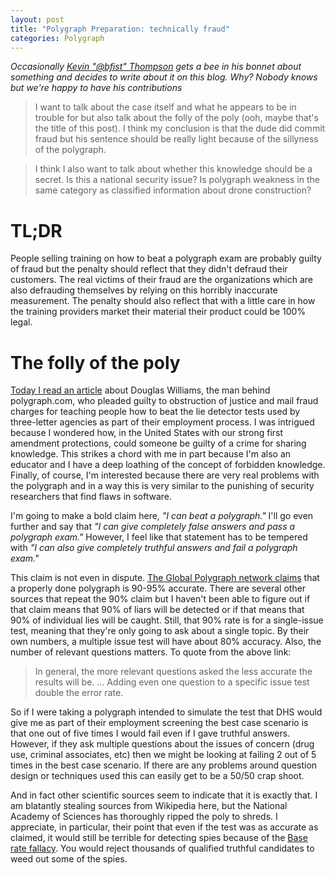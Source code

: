 ```yaml
---
layout: post
title: "Polygraph Preparation: technically fraud"
categories: Polygraph
---
```


_Occasionally [Kevin "@bfist" Thompson](https://twitter.com/bfist) gets a bee
in his bonnet about something and decides to write about it on this blog. Why?
Nobody knows but we're happy to have his contributions_

> I want to talk about the case itself and what he appears to be in trouble
for but also talk about the folly of the poly (ooh, maybe that's the title
of this post). I think my conclusion is that the dude did commit fraud but his
sentence should be really light because of the sillyness of the polygraph.

> I think I also want to talk about whether this knowledge should be a secret.
Is this a national security issue? Is polygraph weakness in the same category
as classified information about drone construction?

# TL;DR
People selling training on how to beat a polygraph exam are probably guilty of
fraud but the penalty should reflect that they didn't defraud their customers.
The real victims of their fraud are the organizations which are also defrauding
themselves by relying on this horribly inaccurate measurement. The penalty should
also reflect that with a little care in how the training providers market their
material their product could be 100% legal.

# The folly of the poly
[Today I read an article](http://arstechnica.com/tech-policy/2015/05/polygraph-com-owner-pleads-guilty-to-training-customers-to-beat-polygraph/) about Douglas Williams, the man behind polygraph.com,
who pleaded guilty to obstruction of justice and mail fraud charges for teaching
people how to beat the lie detector tests used by three-letter agencies as part
of their employment process. I was intrigued because I wondered how, in the
United States with our strong first amendment protections, could someone be
guilty of a crime for sharing knowledge. This strikes a chord with me in part
because I'm also an educator and I have a deep loathing of the concept of
forbidden knowledge. Finally, of course, I'm interested because there are very
real problems with the polygraph and in a way this is very similar to the
punishing of security researchers that find flaws in software.

I'm going to make a bold claim here, *"I can beat a polygraph."* I'll go even
further and say that *"I can give completely false answers and pass a polygraph
exam."* However, I feel like that statement has to be tempered with *"I can also
give completely truthful answers and fail a polygraph exam."*

This claim is not even in dispute. [The Global Polygraph network claims](http://www.polytest.org/lie-detector-polygraph-information.asp) that a
properly done polygraph is 90-95% accurate. There are several other sources that
repeat the 90% claim but I haven't been able to figure out if that claim means that
90% of liars will be detected or if that means that 90% of individual lies will
be caught. Still, that 90% rate is for a single-issue test, meaning that they're
only going to ask about a single topic. By their own numbers, a multiple issue
test will have about 80% accuracy. Also, the number of relevant questions matters.
To quote from the above link:

> In general, the more relevant questions asked the less accurate the results
will be. ... Adding even one question to a specific issue test double the error
rate.

So if I were taking a polygraph intended to simulate the test that DHS would give
me as part of their employment screening the best case scenario is that one out
of five times I would fail even if I gave truthful answers. However, if they ask
multiple questions about the issues of concern (drug use, criminal associates, etc) then
we might be looking at failing 2 out of 5 times in the best case scenario. If
there are any problems around question design or techniques used this can easily
get to be a 50/50 crap shoot.

And in fact other scientific sources seem to indicate that it is exactly that.
I am blatantly stealing sources from Wikipedia here, but the National Academy of
Sciences has thoroughly ripped the poly to shreds. I appreciate, in particular,
their point that even if the test was as accurate as claimed, it would still be
terrible for detecting spies because of the [Base rate fallacy](http://en.wikipedia.org/wiki/Base_rate_fallacy). You would reject thousands
of qualified truthful candidates to weed out some of the spies.
